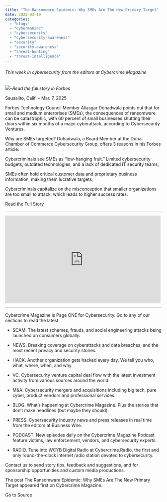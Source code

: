```yaml
---
title: "The Ransomware Epidemic: Why SMEs Are The New Primary Target"
date: 2025-03-19
categories: 
  - "blogs"
  - "cybermaniac"
  - "cybersecurity"
  - "cybersecurity-awareness"
  - "security"
  - "security-awareness"
  - "threat-hunting"
  - "threat-intelligence"
---
```


###### _This week in cybersecurity from the editors at Cybercrime Magazine_

_![](http://cybersecurityventures.com/wp-content/uploads/2020/09/icon-rss.png)–Read the full story in Forbes_

Sausalito, Calif. – Mar. 7, 2025

Forbes Technology Council Member Aliasgar Dohadwala points out that for small and medium enterprises (SMEs), the consequences of ransomware can be catastrophic, with 60 percent of small businesses shutting their doors within six months of a major cyberattack, according to Cybersecurity Ventures.

Why are SMEs targeted? Dohadwala, a Board Member at the Dubai Chamber of Commerce Cybersecurity Group, offers 3 reasons in his Forbes article:

Cybercriminals see SMEs as “low-hanging fruit.” Limited cybersecurity budgets, outdated technologies, and a lack of dedicated IT security teams;

SMEs often hold critical customer data and proprietary business information, making them lucrative targets;

Cybercriminals capitalize on the misconception that smaller organizations are too small to attack, which leads to higher success rates.

Read the Full Story

* * *

<iframe title="Cybercrime Will Cost The World $1 Trillion USD Per Month By 2031" width="500" height="281" src="https://www.youtube.com/embed/9x3mHwLNr9c?feature=oembed" frameborder="0" allow="accelerometer; autoplay; clipboard-write; encrypted-media; gyroscope; picture-in-picture; web-share" referrerpolicy="strict-origin-when-cross-origin" allowfullscreen></iframe>

* * *

Cybercrime Magazine is Page ONE for Cybersecurity. Go to any of our sections to read the latest:

- SCAM. The latest schemes, frauds, and social engineering attacks being launched on consumers globally.

- NEWS. Breaking coverage on cyberattacks and data breaches, and the most recent privacy and security stories.

- HACK. Another organization gets hacked every day. We tell you who, what, where, when, and why.

- VC. Cybersecurity venture capital deal flow with the latest investment activity from various sources around the world.

- M&A. Cybersecurity mergers and acquisitions including big tech, pure cyber, product vendors and professional services.

- BLOG. What’s happening at Cybercrime Magazine. Plus the stories that don’t make headlines (but maybe they should).

- PRESS. Cybersecurity industry news and press releases in real time from the editors at Business Wire.

- PODCAST. New episodes daily on the Cybercrime Magazine Podcast feature victims, law enforcement, vendors, and cybersecurity experts.

- RADIO. Tune into WCYB Digital Radio at Cybercrime.Radio, the first and only round-the-clock internet radio station devoted to cybersecurity.

Contact us to send story tips, feedback and suggestions, and for sponsorship opportunities and custom media productions.

The post The Ransomware Epidemic: Why SMEs Are The New Primary Target appeared first on Cybercrime Magazine.

Go to Source
